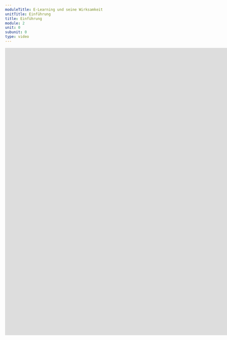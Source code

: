 ```yaml
---
moduleTitle: E-Learning und seine Wirksamkeit
unitTitle: Einführung
title: Einführung
module: 2
unit: 0
subunit: 0
type: video
---
```


<iframe width="1922" height="945" src="https://www.youtube.com/embed/ZCC3nPdg7sc" frameborder="0" allow="accelerometer; autoplay; encrypted-media; gyroscope; picture-in-picture" allowfullscreen></iframe>

<!-- Bestimmt hast du schon einmal mit Hilfe eines E-Learning Produktes etwas gelernt. Vielleicht hast du eine Sprache mit einer App gelernt oder einen Online-Kurs zu einem bestimmten Thema gemacht. In dieser Lerneinheit wirst du lernen, was E-Learning eigentlich ist. Das solltest du wissen, da der Begriff inflationär verwendet wird und du dir daher eine klares Bild dafür brauchst, was unter E-Learning zählt. In einem weiteren Schritt werden wir verschiedene Typen von E-Learnings ansehen und vergleichen. Nicht jedes E-Learning ist gleich. Zuletzt beschäftigen wir uns mit der Frage, wie wirksam E-Learning eigentlich ist. Ich nehme es gleich vorweg, die Frage ist eine schlechte Frage. Um aber zu verstehen, warum es eine schlechte Frage ist, sollten wir diese zuerst beantworten. -->